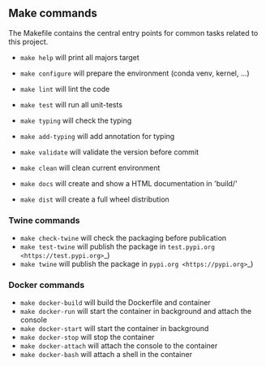 ## Make commands
The Makefile contains the central entry points for common tasks related to this project.

* ``make help`` will print all majors target
* ``make configure``  will prepare the environment (conda venv, kernel, ...)
* ``make lint`` will lint the code
* ``make test`` will run all unit-tests
* ``make typing`` will check the typing
* ``make add-typing`` will add annotation for typing
* ``make validate`` will validate the version before commit
* ``make clean`` will clean current environment

* ``make docs`` will create and show a HTML documentation in 'build/'
* ``make dist`` will create a full wheel distribution

### Twine commands

* ``make check-twine`` will check the packaging before publication
* ``make test-twine`` will publish the package in `test.pypi.org <https://test.pypi.org>`_)
* ``make twine`` will publish the package in `pypi.org <https://pypi.org>`_)

### Docker commands
* ``make docker-build`` will build the Dockerfile and container
* ``make docker-run`` will start the container in background and attach the console
* ``make docker-start`` will start the container in background
* ``make docker-stop`` will stop the container
* ``make docker-attach`` will attach the console to the container
* ``make docker-bash`` will attach a shell in the container

